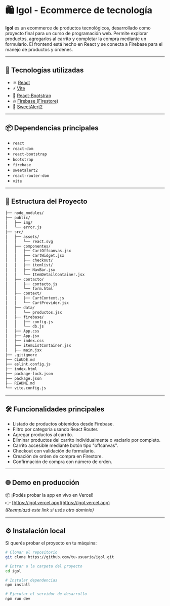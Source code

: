 
# 🛍️ Igol - Ecommerce de tecnología

**Igol** es un ecommerce de productos tecnológicos, desarrollado como proyecto final para un curso de programación web. Permite explorar productos, agregarlos al carrito y completar la compra mediante un formulario. El frontend está hecho en React y se conecta a Firebase para el manejo de productos y órdenes.

---

## 🚀 Tecnologías utilizadas

- ⚛️ [React](https://reactjs.org/)
- ⚡ [Vite](https://vitejs.dev/)
- 🎨 [React-Bootstrap](https://react-bootstrap.github.io/)
- 🔥 [Firebase (Firestore)](https://firebase.google.com/)
- 💬 [SweetAlert2](https://sweetalert2.github.io/)

---

## 📦 Dependencias principales
- `react`
- `react-dom`
- `react-bootstrap`
- `bootstrap`
- `firebase`
- `sweetalert2`
- `react-router-dom`
- `vite`

---

## 📁 Estructura del Proyecto

```bash
├── node_modules/
├── public/
│   ├── img/
│   └── error.js
├── src/
│   ├── assets/
│   │   └── react.svg
│   ├── componentes/
│   │   ├── CartOffcanvas.jsx
│   │   ├── CartWidget.jsx
│   │   ├── checkout/
│   │   ├── itemlist/
│   │   ├── NavBar.jsx
│   │   └── ItemDetailContainer.jsx
│   ├── contacto/
│   │   ├── contacto.js
│   │   └── form.html
│   ├── context/
│   │   ├── CartContext.js
│   │   └── CartProvider.jsx
│   ├── data/
│   │   └── productos.jsx
│   ├── firebase/
│   │   ├── config.js
│   │   └── db.js
│   ├── App.css
│   ├── App.jsx
│   ├── index.css
│   ├── itemListContainer.jsx
│   ├── main.jsx
├── .gitignore
├── CLAUDE.md
├── eslint.config.js
├── index.html
├── package-lock.json
├── package.json
├── README.md
└── vite.config.js
```


---

## 🛠️ Funcionalidades principales

- Listado de productos obtenidos desde Firebase.
- Filtro por categoría usando React Router.
- Agregar productos al carrito.
- Eliminar productos del carrito individualmente o vaciarlo por completo.
- Carrito accesible mediante botón tipo "offcanvas".
- Checkout con validación de formulario.
- Creación de orden de compra en Firestore.
- Confirmación de compra con número de orden.

---

## 🌐 Demo en producción

📦 ¡Podés probar la app en vivo en Vercel!  
👉 [https://igol.vercel.app](https://igol.vercel.app)  
_(Reemplazá este link si usás otro dominio)_

---

## ⚙️ Instalación local

Si querés probar el proyecto en tu máquina:

```bash
# Clonar el repositorio
git clone https://github.com/tu-usuario/igol.git

# Entrar a la carpeta del proyecto
cd igol

# Instalar dependencias
npm install

# Ejecutar el servidor de desarrollo
npm run dev

